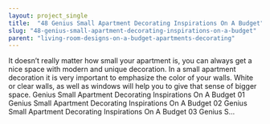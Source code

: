 ```yaml
---
layout: project_single
title:  "48 Genius Small Apartment Decorating Inspirations On A Budget"
slug: "48-genius-small-apartment-decorating-inspirations-on-a-budget"
parent: "living-room-designs-on-a-budget-apartments-decorating"
---
```

It doesn’t really matter how small your apartment is, you can always get a nice space with modern and unique decoration. In a small apartment decoration it is very important to emphasize the color of your walls. White or clear walls, as well as windows will help you to give that sense of bigger space. Genius Small Apartment Decorating Inspirations On A Budget 01 Genius Small Apartment Decorating Inspirations On A Budget 02 Genius Small Apartment Decorating Inspirations On A Budget 03 Genius S...